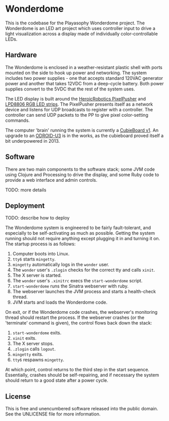 Wonderdome
==========

This is the codebase for the Playasophy Wonderdome project. The Wonderdome is an
LED art project which uses controller input to drive a light visualization
across a display made of individually color-controllable LEDs.

## Hardware

The Wonderdome is enclosed in a weather-resistant plastic shell with ports
mounted on the side to hook up power and networking. The system includes two
power supplies - one that accepts standard 120VAC generator power and another
that takes 12VDC from a deep-cycle battery. Both power supplies convert to the
5VDC that the rest of the system uses.

The LED display is built around the [HeroicRobotics PixelPusher](http://www.heroicrobotics.com/products/pixelpusher)
and [LPD8806 RGB LED strips](http://www.illumn.com/other-products/pixelpusher-and-led-strips.html).
The PixelPusher presents itself as a network device and listens for UDP
broadcasts to register with a controller. The controller can send UDP packets to
the PP to give pixel color-setting commands.

The computer 'brain' running the system is currently a [CubieBoard v1](http://cubieboard.org/).
An upgrade to an [ODROID-U3](http://hardkernel.com/main/products/prdt_info.php)
is in the works, as the cubieboard proved itself a bit underpowered in 2013.

## Software

There are two main components to the software stack; some JVM code using Clojure
and Processing to drive the display, and some Ruby code to provide a web
interface and admin controls.

TODO: more details

## Deployment

TODO: describe how to deploy

The Wonderdome system is engineered to be fairly fault-tolerant, and especially
to be self-activating as much as possible. Getting the system running should not
require anything except plugging it in and turning it on. The startup process is
as follows:

  1. Computer boots into Linux.
  2. `tty6` starts `mingetty`.
  3. `mingetty` automatically logs in the `wonder` user.
  4. The `wonder` user's `.zlogin` checks for the correct tty and calls `xinit`.
  5. The X server is started.
  6. The `wonder` user's `.xinitrc` execs the `start-wonderdome` script.
  7. `start-wonderdome` runs the Sinatra webserver with ruby.
  8. The webserver launches the JVM process and starts a health-check thread.
  9. JVM starts and loads the Wonderdome code.

On exit, or if the Wonderdome code crashes, the webserver's monitoring thread
should restart the process. If the webserver crashes (or the 'terminate' command
is given), the control flows back down the stack:

  1. `start-wonderdome` exits.
  2. `xinit` exits.
  3. The X server stops.
  4. `.zlogin` calls `logout`.
  5. `mingetty` exits.
  6. `tty6` respawns `mingetty`.

At which point, control returns to the third step in the start sequence.
Essentially, crashes should be self-repairing, and if necessary the system
should return to a good state after a power cycle.

## License

This is free and unencumbered software released into the public domain.
See the UNLICENSE file for more information.
